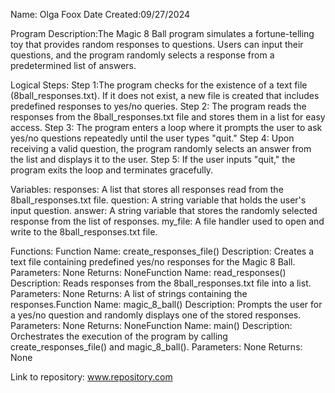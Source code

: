 Name: Olga Foox
Date Created:09/27/2024

Program Description:The Magic 8 Ball program simulates a fortune-telling toy that provides random responses to questions. Users can input their questions, and the program randomly selects a response from a predetermined list of answers. 

Logical Steps:
Step 1:The program checks for the existence of a text file (8ball_responses.txt). If it does not exist, a new file is created that includes predefined responses to yes/no queries.
Step 2: The program reads the responses from the 8ball_responses.txt file and stores them in a list for easy access.
Step 3: The program enters a loop where it prompts the user to ask yes/no questions repeatedly until the user types "quit."
Step 4: Upon receiving a valid question, the program randomly selects an answer from the list and displays it to the user.
Step 5: If the user inputs "quit," the program exits the loop and terminates gracefully.

Variables:
responses: A list that stores all responses read from the 8ball_responses.txt file.
question: A string variable that holds the user's input question.
answer: A string variable that stores the randomly selected response from the list of responses.
my_file: A file handler used to open and write to the 8ball_responses.txt file.


Functions:
Function Name: create_responses_file()
Description: Creates a text file containing predefined yes/no responses for the Magic 8 Ball.
Parameters: None
Returns: NoneFunction Name: read_responses()
Description: Reads responses from the 8ball_responses.txt file into a list.
Parameters: None
Returns: A list of strings containing the responses.Function Name: magic_8_ball()
Description: Prompts the user for a yes/no question and randomly displays one of the stored responses.
Parameters: None
Returns: NoneFunction Name: main()
Description: Orchestrates the execution of the program by calling create_responses_file() and magic_8_ball().
Parameters: None
Returns: None

Link to repository: www.repository.com 
